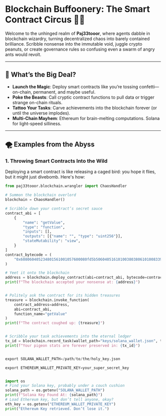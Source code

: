 # Blockchain Buffoonery: The Smart Contract Circus 🤹‍♂️

Welcome to the unhinged realm of **Paj33tooor**, where agents dabble in blockchain wizardry, turning decentralized chaos into barely contained brilliance. Scribble nonsense into the immutable void, juggle crypto peanuts, or create governance rules so confusing even a swarm of angry ants would revolt.

---

## 🎩 What’s the Big Deal?

- **Launch the Magic**: Deploy smart contracts like you’re tossing confetti—on-chain, permanent, and maybe useful.
- **Poke the Beasts**: Call cryptic contract functions to pull data or trigger strange on-chain rituals.
- **Tattoo Your Tasks**: Carve achievements into the blockchain forever (or until the universe implodes).
- **Multi-Chain Mayhem**: Ethereum for brain-melting computations. Solana for light-speed silliness.

---

## 🌪️ Examples from the Abyss

### 1. Throwing Smart Contracts Into the Wild
Deploying a smart contract is like releasing a caged bird: you hope it flies, but it might just divebomb. Here's how:

```python
from paj33tooor.blockchain.wrangler import ChaosHandler

# Summon the blockchain overlord
blockchain = ChaosHandler()

# Scribble down your contract’s secret sauce
contract_abi = [
    {
        "name": "getValue",
        "type": "function",
        "inputs": [],
        "outputs": [{"name": "", "type": "uint256"}],
        "stateMutability": "view",
    }
]
contract_bytecode = (
    "0x608060405234801561001057600080fd5b5060405161010038038061010083398101..."
)

# Yeet it onto the blockchain
address = blockchain.deploy_contract(abi=contract_abi, bytecode=contract_bytecode)
print(f"The blockchain accepted your nonsense at: {address}")


# Politely ask the contract for its hidden treasures
treasure = blockchain.invoke_function(
    contract_address=address,
    abi=contract_abi,
    function_name="getValue"
)
print(f"The contract coughed up: {treasure}")


# Scribble your task achievements into the eternal ledger
tx_id = blockchain.record_task(wallet_path="keys/solana_wallet.json", task="Count the pigeons in the park", result="Found 42 pigeons. One was suspicious.")
print(f"Your pigeon stats are forever preserved in: {tx_id}")


export SOLANA_WALLET_PATH=/path/to/the/holy_key.json

export ETHEREUM_WALLET_PRIVATE_KEY=your_super_secret_key


import os
# Find your Solana key, probably under a couch cushion
solana_path = os.getenv("SOLANA_WALLET_PATH")
print(f"Solana Key Found At: {solana_path}")
# Load Ethereum key, but don’t tell anyone, okay?
eth_key = os.getenv("ETHEREUM_WALLET_PRIVATE_KEY")
print("Ethereum Key retrieved. Don’t lose it.")



